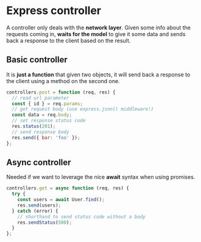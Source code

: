 # Express controller

A controller only deals with the **network layer**. Given some info about the requests coming in, **waits for the model** to give it some data and sends back a response to the client based on the result.

## Basic controller

It is **just a function** that given two objects, it will send back a response to the client using a method on the second one.

```js
controllers.post = function (req, res) {
  // read url parameter
  const { id } = req.params;
  // get request body (use express.json() middleware!)
  const data = req.body;
  // set response status code
  res.status(201);
  // send response body
  res.send({ bar: 'foo' });
};
```

## Async controller

Needed if we want to leverage the nice **await** syntax when using promises.

```js
controllers.get = async function (req, res) {
  try {
    const users = await User.find();
    res.send(users);
  } catch (error) {
    // shorthand to send status code without a body
    res.sendStatus(500);
  }
};
```
